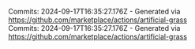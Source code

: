 Commits: 2024-09-17T16:35:27.176Z - Generated via https://github.com/marketplace/actions/artificial-grass
<br>
Commits: 2024-09-17T16:35:27.176Z - Generated via https://github.com/marketplace/actions/artificial-grass
<br>
